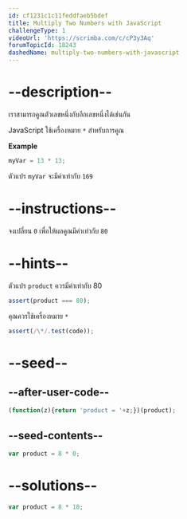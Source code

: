```yaml
---
id: cf1231c1c11feddfaeb5bdef
title: Multiply Two Numbers with JavaScript
challengeType: 1
videoUrl: 'https://scrimba.com/c/cP3y3Aq'
forumTopicId: 18243
dashedName: multiply-two-numbers-with-javascript
---
```


# --description--

เราสามารถคูณตัวเลขหนึ่งกับอีกเลขหนึ่งได้เช่นกัน

JavaScript ใช้เครื่องหมาย `*` สำหรับการคูณ

**Example**

```js
myVar = 13 * 13;
```

ตัวแปร `myVar` จะมีค่าเท่ากับ `169`

# --instructions--

จงเปลี่ยน `0` เพื่อให้ผลคูณมีค่าเท่ากับ `80`

# --hints--

ตัวแปร `product` ควรมีค่าเท่ากับ 80

```js
assert(product === 80);
```

คุณควรใช้เครื่องหมาย `*`

```js
assert(/\*/.test(code));
```

# --seed--

## --after-user-code--

```js
(function(z){return 'product = '+z;})(product);
```

## --seed-contents--

```js
var product = 8 * 0;
```

# --solutions--

```js
var product = 8 * 10;
```
